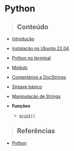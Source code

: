 # Python

> ## **Conteúdo**

- [Introdução](./introduction.md)

- [Instalação no Ubuntu 22.04](./instalation-ubuntu.md)

- [Python no terminal](./python-no-terminal.md)

- [Módulo](./core/module.md)

- [Comentários e DocStrings](./core/comments-and-docstrings.md)

- [Sintaxe básico](./sintaxe-basica.md)

- [Manipulação de Strings](./manipulacao-de-strings.md)

- **Funções**

  - [`print()`](./core/functions/print-function.md)

> ## **Referências**

- [Python](./references.md)
